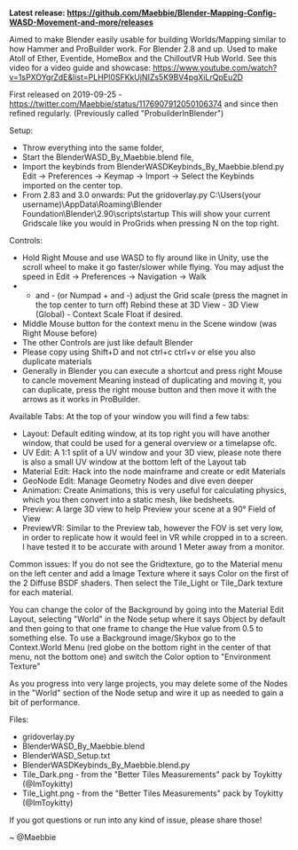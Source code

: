 **Latest release: https://github.com/Maebbie/Blender-Mapping-Config-WASD-Movement-and-more/releases**

Aimed to make Blender easily usable for building Worlds/Mapping similar to how Hammer and
ProBuilder work. For Blender 2.8 and up. Used to make Atoll of Ether, Eventide, HomeBox and the ChilloutVR Hub World.
See this video for a video guide and showcase:
https://www.youtube.com/watch?v=1sPXOYgrZdE&list=PLHPl0SFKkUjNIZs5K9BV4pgXiLrQpEu2D

First released on 2019-09-25 - https://twitter.com/Maebbie/status/1176907912050106374
and since then refined regularly. (Previously called "ProbuilderInBlender")

Setup:
- Throw everything into the same folder,
- Start the BlenderWASD_By_Maebbie.blend file,
- Import the keybinds from BlenderWASDKeybinds_By_Maebbie.blend.py
  Edit -> Preferences -> Keymap -> Import -> Select the Keybinds imported on the center top.
- From 2.83 and 3.0 onwards: Put the gridoverlay.py 
  C:\Users\(your username)\AppData\Roaming\Blender Foundation\Blender\2.90\scripts\startup
  This will show your current Gridscale like you would in ProGrids when pressing N
  on the top right. 

Controls:
- Hold Right Mouse and use WASD to fly around like in Unity, use the scroll wheel to make it go
  faster/slower while flying.
  You may adjust the speed in Edit -> Preferences -> Navigation -> Walk
- + and - (or Numpad + and -) adjust the Grid scale
  (press the magnet in the top center to turn off)
  Rebind these at 3D View - 3D View (Global) - Context Scale Float if desired.
- Middle Mouse button for the context menu in the Scene window (was Right Mouse before)
- The other Controls are just like default Blender
- Please copy using Shift+D and not ctrl+c ctrl+v or else you also duplicate materials
- Generally in Blender you can execute a shortcut and press right Mouse to cancle movement
  Meaning instead of duplicating and moving it, you can duplicate, press the right mouse
  button and then move it with the arrows as it works in ProBuilder.

Available Tabs:
  At the top of your window you will find a few tabs:
  - Layout: Default editing window, at its top right you will have another window,
            that could be used for a general overview or a timelapse ofc.
  - UV Edit: A 1:1 split of a UV window and your 3D view, please note there is also
             a small UV window at the bottom left of the Layout tab
  - Material Edit: Hack into the node mainframe and create or edit Materials
  - GeoNode Edit: Manage Geometry Nodes and dive even deeper
  - Animation: Create Animations, this is very useful for calculating physics,
               which you then convert into a static mesh, like bedsheets.
  - Preview: A large 3D view to help Preview your scene at a 90° Field of View
  - PreviewVR: Similar to the Preview tab, however the FOV is set very low,
               in order to replicate how it would feel in VR while cropped in to a screen.
               I have tested it to be accurate with around 1 Meter away from a monitor.

Common issues:
  If you do not see the Gridtexture, go to the Material menu on the left center and add a
  Image Texture where it says Color on the first of the 2 Diffuse BSDF shaders.
  Then select the Tile_Light or Tile_Dark texture for each material.
  
  You can change the color of the Background by going into the Material Edit Layout,
  selecting "World" in the Node setup where it says Object by default and then going to
  that one frame to change the Hue value from 0.5 to something else.
  To use a Background image/Skybox go to the Context.World Menu (red globe on the bottom
  right in the center of that menu, not the bottom one) and switch the Color option to
  "Environment Texture"
  
  As you progress into very large projects, you may delete some of the Nodes in the "World" section of the Node setup and wire it up as needed to gain a bit of performance.

Files:
- gridoverlay.py
- BlenderWASD_By_Maebbie.blend
- BlenderWASD_Setup.txt
- BlenderWASDKeybinds_By_Maebbie.blend.py
- Tile_Dark.png - from the "Better Tiles Measurements" pack by Toykitty (@ImToykitty)
- Tile_Light.png - from the "Better Tiles Measurements" pack by Toykitty (@ImToykitty)

If you got questions or run into any kind of issue, please share those!

~ @Maebbie
